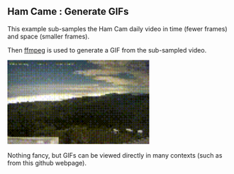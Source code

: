 
## Ham Came : Generate GIFs

This example sub-samples the Ham Cam daily video in time (fewer frames) and space (smaller frames).

Then [ffmpeg](https://github.com/NMoroney/macos-command_line_examples/tree/main/examples/mc_13_ffmpeg) is used to generate a GIF from the sub-sampled video.

<img src="ham_cam_jam-04.gif" width=320px>

Nothing fancy, but GIFs can be viewed directly in many contexts (such as from this github webpage).
